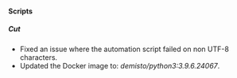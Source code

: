 
#### Scripts
##### Cut
- Fixed an issue where the automation script failed on non UTF-8 characters.
- Updated the Docker image to: *demisto/python3:3.9.6.24067*.
